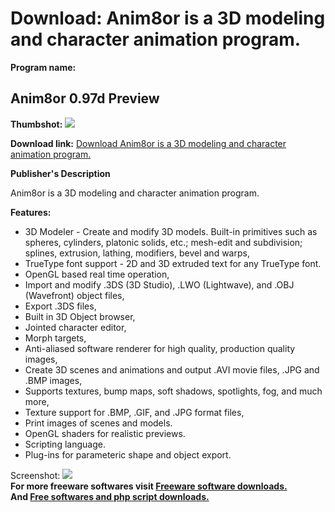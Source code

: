 # Download: Anim8or is a 3D modeling and character animation program.

**Program name:**

## Anim8or 0.97d Preview

  
**Thumbshot:** ![](http://www.freewarefiles.com/screenshot/anim8or_md.gif)   
  
**Download link:** [Download Anim8or is a 3D modeling and character animation program.](http://freesoftwares.boysofts.com/Anim8or_program_19270.html)  
  


**Publisher's Description**  
  


Anim8or is a 3D modeling and character animation program. 

**Features:**

  * 3D Modeler - Create and modify 3D models. Built-in primitives such as spheres, cylinders, platonic solids, etc.; mesh-edit and subdivision; splines, extrusion, lathing, modifiers, bevel and warps, 
  * TrueType font support - 2D and 3D extruded text for any TrueType font. 
  * OpenGL based real time operation, 
  * Import and modify .3DS (3D Studio), .LWO (Lightwave), and .OBJ (Wavefront) object files, 
  * Export .3DS files, 
  * Built in 3D Object browser, 
  * Jointed character editor, 
  * Morph targets, 
  * Anti-aliased software renderer for high quality, production quality images, 
  * Create 3D scenes and animations and output .AVI movie files, .JPG and .BMP images, 
  * Supports textures, bump maps, soft shadows, spotlights, fog, and much more, 
  * Texture support for .BMP, .GIF, and .JPG format files, 
  * Print images of scenes and models. 
  * OpenGL shaders for realistic previews. 
  * Scripting language. 
  * Plug-ins for parameteric shape and object export. 

  
  
Screenshot: ![](http://www.freewarefiles.com/screenshot/anim8or.gif)   
**For more freeware softwares visit [Freeware software downloads.](http://freesoftwares.boysofts.com/)**   
**And [Free softwares and php script downloads.](http://www.boysofts.com/)**
